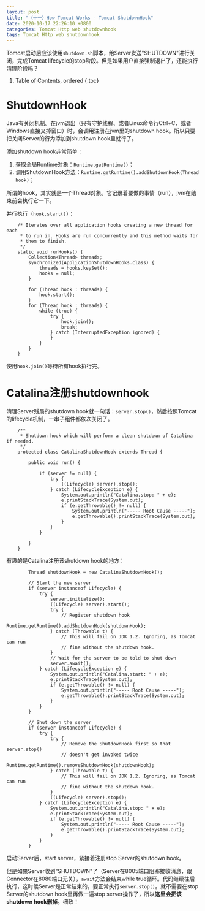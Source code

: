 ```yaml
---
layout: post
title: "（十一）How Tomcat Works - Tomcat ShutdownHook"
date: 2020-10-17 22:26:10 +0800
categories: Tomcat Http web shutdownhook
tags: Tomcat Http web shutdownhook
---
```


Tomcat启动后应该使用`shutdown.sh`脚本，给Server发送"SHUTDOWN"进行关闭，完成Tomcat lifecycle的stop阶段。但是如果用户直接强制退出了，还能执行清理阶段吗？

1. Table of Contents, ordered
{:toc}

# ShutdownHook
Java有关闭机制。在jvm退出（只有守护线程、或者Linux命令行Ctrl+C、或者Windows直接叉掉窗口）时，会调用注册在jvm里的shutdown hook。所以只要把关闭Server的行为添加到shutdown hook里就行了。

添加shutdown hook非常简单：
1. 获取全局Runtime对象：`Runtime.getRuntime()`；
2. 调用ShutdownHook方法：`Runtime.getRuntime().addShutdownHook(Thread hook)`；

所谓的hook，其实就是一个Thread对象。它记录着要做的事情（run），jvm在结束前会执行它一下。

并行执行（`hook.start()`）：
```
    /* Iterates over all application hooks creating a new thread for each
     * to run in. Hooks are run concurrently and this method waits for
     * them to finish.
     */
    static void runHooks() {
        Collection<Thread> threads;
        synchronized(ApplicationShutdownHooks.class) {
            threads = hooks.keySet();
            hooks = null;
        }

        for (Thread hook : threads) {
            hook.start();
        }
        for (Thread hook : threads) {
            while (true) {
                try {
                    hook.join();
                    break;
                } catch (InterruptedException ignored) {
                }
            }
        }
    }
```
使用`hook.join()`等待所有hook执行完。

# Catalina注册shutdownhook
清理Server残局的shutdown hook就一句话：`server.stop()`，然后按照Tomcat的lifecycle机制，一串子组件都依次关闭了。

```
    /**
     * Shutdown hook which will perform a clean shutdown of Catalina if needed.
     */
    protected class CatalinaShutdownHook extends Thread {

        public void run() {

            if (server != null) {
                try {
                    ((Lifecycle) server).stop();
                } catch (LifecycleException e) {
                    System.out.println("Catalina.stop: " + e);
                    e.printStackTrace(System.out);
                    if (e.getThrowable() != null) {
                        System.out.println("----- Root Cause -----");
                        e.getThrowable().printStackTrace(System.out);
                    }
                }
            }

        }
    }
```

有趣的是Catalina注册该shutdown hook的地方：
```
        Thread shutdownHook = new CatalinaShutdownHook();

        // Start the new server
        if (server instanceof Lifecycle) {
            try {
                server.initialize();
                ((Lifecycle) server).start();
                try {
                    // Register shutdown hook
                    Runtime.getRuntime().addShutdownHook(shutdownHook);
                } catch (Throwable t) {
                    // This will fail on JDK 1.2. Ignoring, as Tomcat can run
                    // fine without the shutdown hook.
                }
                // Wait for the server to be told to shut down
                server.await();
            } catch (LifecycleException e) {
                System.out.println("Catalina.start: " + e);
                e.printStackTrace(System.out);
                if (e.getThrowable() != null) {
                    System.out.println("----- Root Cause -----");
                    e.getThrowable().printStackTrace(System.out);
                }
            }
        }

        // Shut down the server
        if (server instanceof Lifecycle) {
            try {
                try {
                    // Remove the ShutdownHook first so that server.stop()
                    // doesn't get invoked twice
                    Runtime.getRuntime().removeShutdownHook(shutdownHook);
                } catch (Throwable t) {
                    // This will fail on JDK 1.2. Ignoring, as Tomcat can run
                    // fine without the shutdown hook.
                }
                ((Lifecycle) server).stop();
            } catch (LifecycleException e) {
                System.out.println("Catalina.stop: " + e);
                e.printStackTrace(System.out);
                if (e.getThrowable() != null) {
                    System.out.println("----- Root Cause -----");
                    e.getThrowable().printStackTrace(System.out);
                }
            }
        }
```
启动Server后，start server，紧接着注册stop Server的shutdown hook。

但是如果Server收到"SHUTDOWN"了（Server在8005端口阻塞接收消息，跟Connector在8080端口无关），`await`方法会结束while true循环。代码继续往后执行，这时候Server是正常结束的，要正常执行`server.stop()`。就不需要在stop Server的shutdown hook里再做一遍stop server操作了，所以**这里会把该shutdown hook删掉**。细致！

